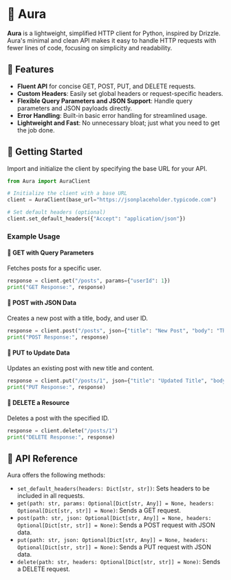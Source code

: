 # 🌌 Aura

**Aura** is a lightweight, simplified HTTP client for Python, inspired by Drizzle. Aura's minimal and clean API makes it easy to handle HTTP requests with fewer lines of code, focusing on simplicity and readability.

## 🚀 Features

- **Fluent API** for concise GET, POST, PUT, and DELETE requests.
- **Custom Headers**: Easily set global headers or request-specific headers.
- **Flexible Query Parameters and JSON Support**: Handle query parameters and JSON payloads directly.
- **Error Handling**: Built-in basic error handling for streamlined usage.
- **Lightweight and Fast**: No unnecessary bloat; just what you need to get the job done.

## 🎉 Getting Started

Import and initialize the client by specifying the base URL for your API.

```python
from Aura import AuraClient

# Initialize the client with a base URL
client = AuraClient(base_url="https://jsonplaceholder.typicode.com")

# Set default headers (optional)
client.set_default_headers({"Accept": "application/json"})
```

### Example Usage

#### 🔹 GET with Query Parameters
Fetches posts for a specific user.

```python
response = client.get("/posts", params={"userId": 1})
print("GET Response:", response)
```

#### 🔹 POST with JSON Data
Creates a new post with a title, body, and user ID.
```python
response = client.post("/posts", json={"title": "New Post", "body": "This is the content", "userId": 2})
print("POST Response:", response)
```

#### 🔹 PUT to Update Data
Updates an existing post with new title and content.
```python
response = client.put("/posts/1", json={"title": "Updated Title", "body": "Updated content"})
print("PUT Response:", response)
```

#### 🔹 DELETE a Resource
Deletes a post with the specified ID.
```python
response = client.delete("/posts/1")
print("DELETE Response:", response)
```

## 📜 API Reference

Aura offers the following methods:

- `set_default_headers(headers: Dict[str, str])`: Sets headers to be included in all requests.
- `get(path: str, params: Optional[Dict[str, Any]] = None, headers: Optional[Dict[str, str]] = None)`: Sends a GET request.
- `post(path: str, json: Optional[Dict[str, Any]] = None, headers: Optional[Dict[str, str]] = None)`: Sends a POST request with JSON data.
- `put(path: str, json: Optional[Dict[str, Any]] = None, headers: Optional[Dict[str, str]] = None)`: Sends a PUT request with JSON data.
- `delete(path: str, headers: Optional[Dict[str, str]] = None)`: Sends a DELETE request.

